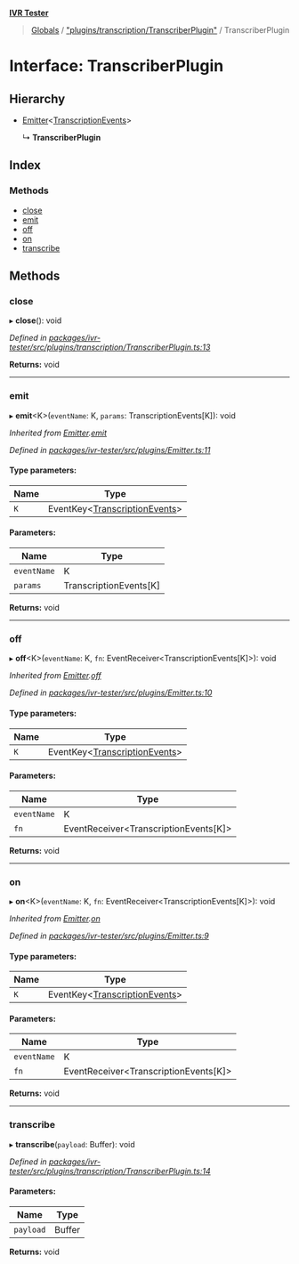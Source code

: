 **[IVR Tester](../README.md)**

> [Globals](../README.md) / ["plugins/transcription/TranscriberPlugin"](../modules/_plugins_transcription_transcriberplugin_.md) / TranscriberPlugin

# Interface: TranscriberPlugin

## Hierarchy

* [Emitter](_plugins_emitter_.emitter.md)\<[TranscriptionEvents](../modules/_plugins_transcription_transcriberplugin_.md#transcriptionevents)>

  ↳ **TranscriberPlugin**

## Index

### Methods

* [close](_plugins_transcription_transcriberplugin_.transcriberplugin.md#close)
* [emit](_plugins_transcription_transcriberplugin_.transcriberplugin.md#emit)
* [off](_plugins_transcription_transcriberplugin_.transcriberplugin.md#off)
* [on](_plugins_transcription_transcriberplugin_.transcriberplugin.md#on)
* [transcribe](_plugins_transcription_transcriberplugin_.transcriberplugin.md#transcribe)

## Methods

### close

▸ **close**(): void

*Defined in [packages/ivr-tester/src/plugins/transcription/TranscriberPlugin.ts:13](https://github.com/SketchingDev/ivr-tester/blob/e6cabf9/packages/ivr-tester/src/plugins/transcription/TranscriberPlugin.ts#L13)*

**Returns:** void

___

### emit

▸ **emit**\<K>(`eventName`: K, `params`: TranscriptionEvents[K]): void

*Inherited from [Emitter](_plugins_emitter_.emitter.md).[emit](_plugins_emitter_.emitter.md#emit)*

*Defined in [packages/ivr-tester/src/plugins/Emitter.ts:11](https://github.com/SketchingDev/ivr-tester/blob/e6cabf9/packages/ivr-tester/src/plugins/Emitter.ts#L11)*

#### Type parameters:

Name | Type |
------ | ------ |
`K` | EventKey\<[TranscriptionEvents](../modules/_plugins_transcription_transcriberplugin_.md#transcriptionevents)> |

#### Parameters:

Name | Type |
------ | ------ |
`eventName` | K |
`params` | TranscriptionEvents[K] |

**Returns:** void

___

### off

▸ **off**\<K>(`eventName`: K, `fn`: EventReceiver\<TranscriptionEvents[K]>): void

*Inherited from [Emitter](_plugins_emitter_.emitter.md).[off](_plugins_emitter_.emitter.md#off)*

*Defined in [packages/ivr-tester/src/plugins/Emitter.ts:10](https://github.com/SketchingDev/ivr-tester/blob/e6cabf9/packages/ivr-tester/src/plugins/Emitter.ts#L10)*

#### Type parameters:

Name | Type |
------ | ------ |
`K` | EventKey\<[TranscriptionEvents](../modules/_plugins_transcription_transcriberplugin_.md#transcriptionevents)> |

#### Parameters:

Name | Type |
------ | ------ |
`eventName` | K |
`fn` | EventReceiver\<TranscriptionEvents[K]> |

**Returns:** void

___

### on

▸ **on**\<K>(`eventName`: K, `fn`: EventReceiver\<TranscriptionEvents[K]>): void

*Inherited from [Emitter](_plugins_emitter_.emitter.md).[on](_plugins_emitter_.emitter.md#on)*

*Defined in [packages/ivr-tester/src/plugins/Emitter.ts:9](https://github.com/SketchingDev/ivr-tester/blob/e6cabf9/packages/ivr-tester/src/plugins/Emitter.ts#L9)*

#### Type parameters:

Name | Type |
------ | ------ |
`K` | EventKey\<[TranscriptionEvents](../modules/_plugins_transcription_transcriberplugin_.md#transcriptionevents)> |

#### Parameters:

Name | Type |
------ | ------ |
`eventName` | K |
`fn` | EventReceiver\<TranscriptionEvents[K]> |

**Returns:** void

___

### transcribe

▸ **transcribe**(`payload`: Buffer): void

*Defined in [packages/ivr-tester/src/plugins/transcription/TranscriberPlugin.ts:14](https://github.com/SketchingDev/ivr-tester/blob/e6cabf9/packages/ivr-tester/src/plugins/transcription/TranscriberPlugin.ts#L14)*

#### Parameters:

Name | Type |
------ | ------ |
`payload` | Buffer |

**Returns:** void
